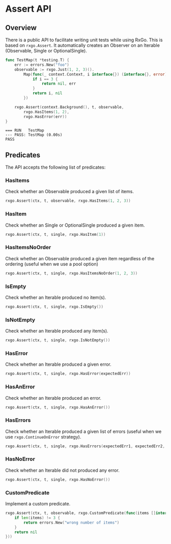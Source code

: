# Assert API

## Overview

There is a public API to facilitate writing unit tests while using RxGo. This is based on `rxgo.Assert`. It automatically creates an Observer on an Iterable (Observable, Single or OptionalSingle).

```go
func TestMap(t *testing.T) {
	err := errors.New("foo")
	observable := rxgo.Just(1, 2, 3)().
		Map(func(_ context.Context, i interface{}) (interface{}, error) {
			if i == 3 {
				return nil, err
			}
			return i, nil
		})

	rxgo.Assert(context.Background(), t, observable,
		rxgo.HasItems(1, 2),
		rxgo.HasError(err))
}
```

```
=== RUN   TestMap
--- PASS: TestMap (0.00s)
PASS
```

## Predicates

The API accepts the following list of predicates:

### HasItems

Check whether an Observable produced a given list of items.

```go
rxgo.Assert(ctx, t, observable, rxgo.HasItems(1, 2, 3))
```

### HasItem

Check whether an Single or OptionalSingle produced a given item.

```go
rxgo.Assert(ctx, t, single, rxgo.HasItem(1))
```

### HasItemsNoOrder

Check whether an Observable produced a given item regardless of the ordering (useful when we use a pool option)

```go
rxgo.Assert(ctx, t, single, rxgo.HasItemsNoOrder(1, 2, 3))
```

### IsEmpty

Check whether an Iterable produced no item(s).

```go
rxgo.Assert(ctx, t, single, rxgo.IsEmpty())
```

### IsNotEmpty

Check whether an Iterable produced any item(s).

```go
rxgo.Assert(ctx, t, single, rxgo.IsNotEmpty())
```

### HasError

Check whether an Iterable produced a given error.

```go
rxgo.Assert(ctx, t, single, rxgo.HasError(expectedErr))
```

### HasAnError

Check whether an Iterable produced an error.

```go
rxgo.Assert(ctx, t, single, rxgo.HasAnError())
```

### HasErrors

Check whether an Iterable produced a given list of errors (useful when we use `rxgo.ContinueOnError` strategy).

```go
rxgo.Assert(ctx, t, single, rxgo.HasErrors(expectedErr1, expectedErr2, expectedErr3))
```

### HasNoError

Check whether an Iterable did not produced any error.

```go
rxgo.Assert(ctx, t, single, rxgo.HasNoError())
```

### CustomPredicate

Implement a custom predicate.

```go
rxgo.Assert(ctx, t, observable, rxgo.CustomPredicate(func(items []interface{}) error {
	if len(items) != 3 {
		return errors.New("wrong number of items")
	}
	return nil
}))
```